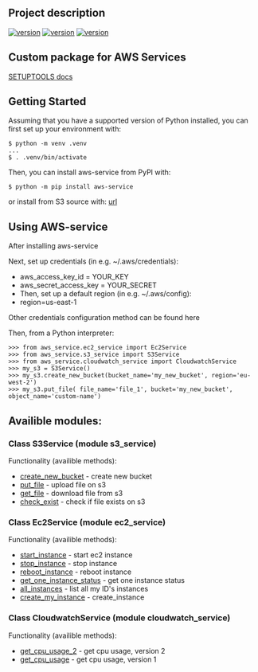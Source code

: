 ## Project description
[![version](https://img.shields.io/badge/python-3.10-green)](https://semver.org)
[![version](https://img.shields.io/badge/boto%5Bs3%5D-1.26.87-green)](https://semver.org)
[![version](https://img.shields.io/badge/unittest-latest-green)](https://semver.org)

## Custom package for AWS Services 
[SETUPTOOLS docs](https://setuptools.pypa.io/en/latest/userguide/declarative_config.html)
## Getting Started
Assuming that you have a supported version of Python installed, you can first set up your environment with:

```shell
$ python -m venv .venv
...
$ . .venv/bin/activate
```

Then, you can install aws-service from PyPI with:
```shell
$ python -m pip install aws-service
```

or install from S3 source with:
[url](https://blog.knoldus.com/packaging-hosting-python-repo-to-s3/)


## Using AWS-service
After installing aws-service

Next, set up credentials (in e.g. ~/.aws/credentials):

- aws_access_key_id = YOUR_KEY
- aws_secret_access_key = YOUR_SECRET
- Then, set up a default region (in e.g. ~/.aws/config):
- region=us-east-1

Other credentials configuration method can be found here

Then, from a Python interpreter:
```shell
>>> from aws_service.ec2_service import Ec2Service
>>> from aws_service.s3_service import S3Service
>>> from aws_service.cloudwatch_service import CloudwatchService
>>> my_s3 = S3Service()
>>> my_s3.create_new_bucket(bucket_name='my_new_bucket', region='eu-west-2')
>>> my_s3.put_file( file_name='file_1', bucket='my_new_bucket', object_name='custom-name')
```

## Availible modules:

### Class S3Service (module s3_service)
Functionality (availible methods): 
* [create_new_bucket]() - create new bucket 
* [put_file]() - upload file on s3 
* [get_file]() - download file from s3
* [check_exist]() - check if file exists on s3


### Class Ec2Service (module ec2_service)
Functionality (availible methods): 
* [start_instance]() - start ec2 instance
* [stop_instance]() - stop instance
* [reboot_instance]() - reboot instance
* [get_one_instance_status]() - get one instance status
* [all_instances]() - list all my ID's instances
* [create_my_instance]() - create_instance


### Class CloudwatchService (module cloudwatch_service)
Functionality (availible methods): 

* [get_cpu_usage_2]() - get cpu usage, version 2
* [get_cpu_usage]() - get cpu usage, version 1
